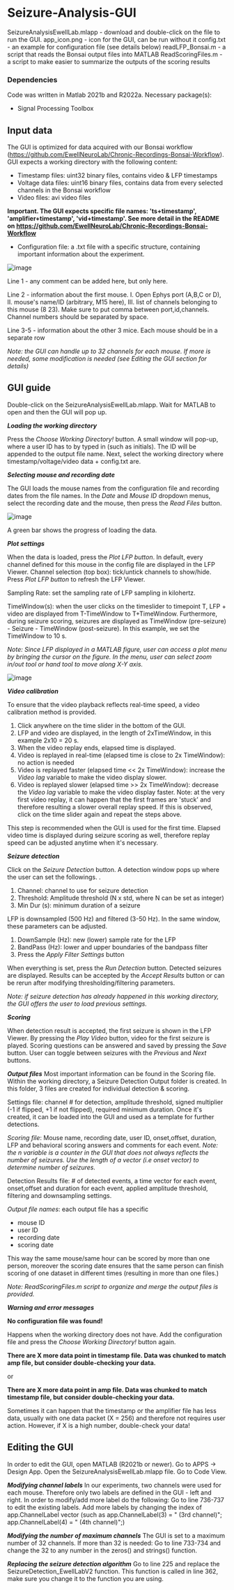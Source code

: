 # Seizure-Analysis-GUI

SeizureAnalysisEwellLab.mlapp - download and double-click on the file to run the GUI.
app_icon.png - icon for the GUI, can be run without it
config.txt - an example for configuration file (see details below)
readLFP_Bonsai.m - a script that reads the Bonsai output files into MATLAB
ReadScoringFiles.m - a script to make easier to summarize the outputs of the scoring results


### Dependencies
Code was written in Matlab 2021b and R2022a. Necessary package(s):
* Signal Processing Toolbox

## Input data
The GUI is optimized for data acquired with our Bonsai workflow (https://github.com/EwellNeuroLab/Chronic-Recordings-Bonsai-Workflow).
GUI expects a working directory with the following content:
* Timestamp files: uint32 binary files, contains video & LFP timestamps
* Voltage data files: uint16 binary files, contains data from every selected channels in the Bonsai workflow
* Video files: avi video files

**Important. The GUI expects specific file names: 'ts+timestamp', 'amplifier+timestamp', 'vid+timestamp'. See more detail in the README on https://github.com/EwellNeuroLab/Chronic-Recordings-Bonsai-Workflow**

* Configuration file: a .txt file with a specific structure, containing important information about the experiment.

![image](https://user-images.githubusercontent.com/94412124/171505253-4e66b020-8f70-4900-aad7-9faa65492c1b.png)

Line 1 - any comment can be added here, but only here.

Line 2 - information about the first mouse. I. Open Ephys port (A,B,C or D), II. mouse's name/ID (arbitrary, M15 here), III. list of channels belonging to this mouse (8 23). Make sure to put comma between port,id,channels. Channel numbers should be separated by space.

Line 3-5 - information about the other 3 mice. Each mouse should be in a separate row

*Note: the GUI can handle up to 32 channels for each mouse. If more is needed, some modification is needed (see Editing the GUI section for details)*


## GUI guide
Double-click on the SeizureAnalysisEwellLab.mlapp. Wait for MATLAB to open and then the GUI will pop up.

**_Loading the working directory_**

Press the *Choose Working Directory!* button. A small window will pop-up, where a user ID has to by typed in (such as initials). The ID will be appended to the output file name. Next, select the working directory where timestamp/voltage/video data + config.txt are.

**_Selecting mouse and recording date_**

The GUI loads the mouse names from the configuration file and recording dates from the file names. In the *Date* and *Mouse ID* dropdown menus, select the recording date and the mouse, then press the *Read Files* button. 

![image](https://user-images.githubusercontent.com/94412124/171508881-05b47dac-c882-4f8b-9a0a-fc3500d5ad95.png)

A green bar shows the progress of loading the data.

**_Plot settings_**

When the data is loaded, press the *Plot LFP button*. In default, every channel defined for this mouse in the config file are displayed in the LFP Viewer. 
Channel selection (top box): tick/untick channels to show/hide. Press *Plot LFP button* to refresh the LFP Viewer. 

Sampling Rate: set the sampling rate of LFP sampling in kilohertz.

TimeWindow(s): when the user clicks on the timeslider to timepoint T, LFP + video are displayed from T-TimeWindow to T+TimeWindow. Furthermore, during seizure scoring, seizures are displayed as TimeWindow (pre-seizure) - Seizure - TimeWindow (post-seizure). In this example, we set the TimeWindow to 10 s.

*Note: Since LFP displayed in a MATLAB figure, user can access a plot menu by bringing the cursor on the figure. In the menu, user can select zoom in/out tool or hand tool to move along X-Y axis.*

![image](https://user-images.githubusercontent.com/94412124/171509478-5666a1f3-45ea-457a-8697-ae21b2ffdf06.png)


**_Video calibration_**

To ensure that the video playback reflects real-time speed, a video calibration method is provided.
1) Click anywhere on the time slider in the bottom of the GUI. 
2) LFP and video are displayed, in the length of 2xTimeWindow, in this example 2x10 = 20 s.
3) When the video replay ends, elapsed time is displayed. 
4) Video is replayed in real-time (elapsed time is close to 2x TimeWindow): no action is needed
5) Video is replayed faster (elapsed time << 2x TimeWindow): increase the *Video lag* variable to make the video display slower.
6) Video is replayed slower (elapsed time >> 2x TimeWindow): decrease the *Video lag* variable to make the video display faster. Note: at the very first video replay, it can happen that the first frames are 'stuck' and therefore resulting a slower overall replay speed. If this is observed, click on the time slider again and repeat the steps above.

This step is recommended when the GUI is used for the first time. Elapsed video time is displayed during seizure scoring as well, therefore replay speed can be adjusted anytime when it's necessary.

**_Seizure detection_**

Click on the *Seizure Detection* button. A detection window pops up where the user can set the followings. .

1) Channel: channel to use for seizure detection
2) Threshold: Amplitude threshold (N x std, where N can be set as integer)
3) Min Dur (s): minimum duration of a seizure

LFP is downsampled (500 Hz) and filtered (3-50 Hz). In the same window, these parameters can be adjusted.

1) DownSample (Hz): new (lower) sample rate for the LFP
2) BandPass (Hz): lower and upper boundaries of the bandpass filter
3) Press the *Apply Filter Settings* button 

When everything is set, press the *Run Detection* button. Detected seizures are displayed. Results can be accepted by the *Accept Results* button or can be rerun after modifying thresholding/filtering parameters.

*Note: if seizure detection has already happened in this working directory, the GUI offers the user to load previous settings.* 

**_Scoring_**

When detection result is accepted, the first seizure is shown in the LFP Viewer. By pressing the *Play Video* button, video for the first seizure is played. Scoring questions can be answered and saved by pressing the *Save* button. User can toggle between seizures with the *Previous* and *Next* buttons.


**_Output files_**
Most important information can be found in the Scoring file.
Within the working directory, a Seizure Detection Output folder is created. In this folder, 3 files are created for individual detection & scoring.

Settings file: channel # for detection, amplitude threshold, signed multiplier (-1 if flipped, +1 if not flipped),  required minimum duration. Once it's created, it can be loaded into the GUI and used as a template for further detections.

*Scoring file*: Mouse name, recording date, user ID, onset,offset, duration, LFP and behavioral scoring answers and comments for each event. 
*Note: the n variable is a counter in the GUI that does not always reflects the number of seizures. Use the length of a vector (i.e onset vector) to determine number of seizures.*

Detection Results file: # of detected events, a time vector for each event, onset,offset and duration for each event, applied amplitude threshold, filtering and downsampling settings.

*Output file names*: each output file has a specific 
* mouse ID
* user ID
* recording date
* scoring date

This way the same mouse/same hour can be scored by more than one person, moreover the scoring date ensures that the same person can finish scoring of one dataset in different times (resulting in more than one files.) 

*Note: ReadScoringFiles.m script to organize and merge the output files is provided.*

**_Warning and error messages_**

**No configuration file was found!** 

Happens when the working directory does not have. Add the configuration file and press the *Choose Working Directory!* button again. 

**There are X more data point in timestamp file. Data was chunked to match amp file, but consider double-checking your data.**

or

**There are X more data point in amp file. Data was chunked to match timestamp file, but consider double-checking your data.**

Sometimes it can happen that the timestamp or the amplifier file has less data, usually with one data packet (X = 256) and therefore not requires user action. However, if X is a high number, double-check your data!


## Editing the GUI
In order to edit the GUI, open MATLAB (R2021b or newer). Go to APPS -> Design App. Open the SeizureAnalysisEwellLab.mlapp file. Go to Code View.


**_Modifying channel labels_**
In our experiments, two channels were used for each mouse. Therefore only two labels are defined in the GUI - left and right. In order to modify/add more label do the following: 
Go to line 736-737 to edit the existing labels. Add more labels by changing the index of app.ChannelLabel vector (such as app.ChannelLabel(3) = " (3rd channel)"; app.ChannelLabel(4) = " (4th channel)";)

**_Modifying the number of maximum channels_**
The GUI is set to a maximum number of 32 channels. If more than 32 is needed:
Go to line 733-734 and change the 32 to any number in the zeros() and strings() function.

**_Replacing the seizure detection algorithm_**
 Go to line 225 and replace the SeizureDetection_EwellLabV2 function. This function is called in line 362, make sure you change it to the function you are using.
 

